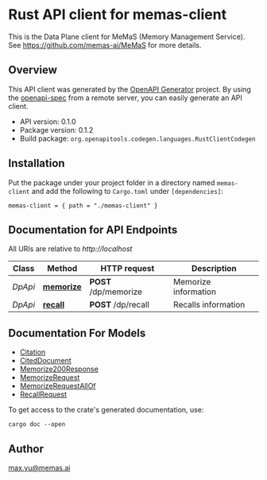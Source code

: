 # Rust API client for memas-client

This is the Data Plane client for MeMaS (Memory Management Service). 
See https://github.com/memas-ai/MeMaS for more details.


## Overview

This API client was generated by the [OpenAPI Generator](https://openapi-generator.tech) project.  By using the [openapi-spec](https://openapis.org) from a remote server, you can easily generate an API client.

- API version: 0.1.0
- Package version: 0.1.2
- Build package: `org.openapitools.codegen.languages.RustClientCodegen`

## Installation

Put the package under your project folder in a directory named `memas-client` and add the following to `Cargo.toml` under `[dependencies]`:

```
memas-client = { path = "./memas-client" }
```

## Documentation for API Endpoints

All URIs are relative to *http://localhost*

Class | Method | HTTP request | Description
------------ | ------------- | ------------- | -------------
*DpApi* | [**memorize**](docs/DpApi.md#memorize) | **POST** /dp/memorize | Memorize information
*DpApi* | [**recall**](docs/DpApi.md#recall) | **POST** /dp/recall | Recalls information


## Documentation For Models

 - [Citation](docs/Citation.md)
 - [CitedDocument](docs/CitedDocument.md)
 - [Memorize200Response](docs/Memorize200Response.md)
 - [MemorizeRequest](docs/MemorizeRequest.md)
 - [MemorizeRequestAllOf](docs/MemorizeRequestAllOf.md)
 - [RecallRequest](docs/RecallRequest.md)


To get access to the crate's generated documentation, use:

```
cargo doc --open
```

## Author

max.yu@memas.ai

